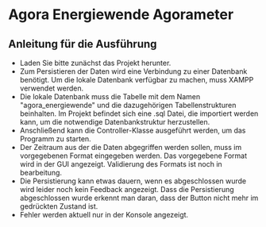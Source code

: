 # Agora Energiewende Agorameter

## Anleitung für die Ausführung
- Laden Sie bitte zunächst das Projekt herunter.
- Zum Persistieren der Daten wird eine Verbindung zu einer Datenbank benötigt. Um die lokale Datenbank verfügbar zu machen, muss XAMPP verwendet werden.
- Die lokale Datenbank muss die Tabelle mit dem Namen "agora_energiewende" und die dazugehörigen Tabellenstrukturen beinhalten. Im Projekt befindet sich eine
.sql Datei, die importiert werden kann, um die notwendige Datenbankstruktur herzustellen.
- Anschließend kann die Controller-Klasse ausgeführt werden, um das Programm zu starten.
- Der Zeitraum aus der die Daten abgegriffen werden sollen, muss im vorgegebenen Format eingegeben werden. Das vorgegebene Format 
wird in der GUI angezeigt. Validierung des Formats ist noch in bearbeitung.
- Die Persistierung kann etwas dauern, wenn es abgeschlossen wurde wird leider noch kein Feedback angezeigt. Dass die Persistierung abgeschlossen wurde erkennt man daran, dass
der Button nicht mehr im gedrückten Zustand ist.
- Fehler werden aktuell nur in der Konsole angezeigt.
